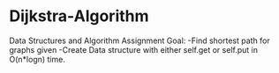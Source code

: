 # Dijkstra-Algorithm


Data Structures and Algorithm Assignment
Goal: 
  -Find shortest path for graphs given
  -Create Data structure with either self.get or self.put in O(n*logn) time.
